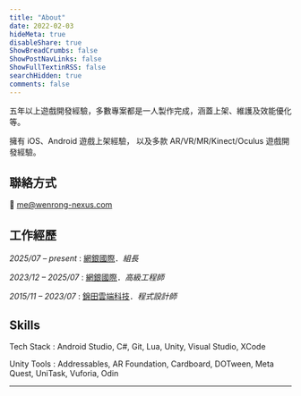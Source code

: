 ```yaml
---
title: "About"
date: 2022-02-03
hideMeta: true
disableShare: true
ShowBreadCrumbs: false
ShowPostNavLinks: false
ShowFullTextinRSS: false
searchHidden: true
comments: false
---
```


五年以上遊戲開發經驗，多數專案都是一人製作完成，涵蓋上架、維護及效能優化等。

擁有 iOS、Android 遊戲上架經驗， 以及多款 AR/VR/MR/Kinect/Oculus 遊戲開發經驗。

## 聯絡方式

📧 <me@wenrong-nexus.com>

## 工作經歷

_2025/07 – present_
: [網銀國際](https://www.wanin.tw/)．_組長_

_2023/12 – 2025/07_
: [網銀國際](https://www.wanin.tw/)．_高級工程師_

_2015/11 – 2023/07_
: [錦田雲端科技](https://jt-qc.com/)．_程式設計師_

## Skills

Tech Stack
: Android Studio, C#, Git, Lua, Unity, Visual Studio, XCode

Unity Tools
: Addressables, AR Foundation, Cardboard, DOTween, Meta Quest, UniTask, Vuforia, Odin

---
